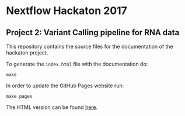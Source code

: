 # Nextflow Hackaton 2017

## Project 2: Variant Calling pipeline for RNA data

This repository contains the source files for the documentation of the hackaton project.

To generate the `index.html` file with the documentation do:

```
make
```

In order to update the GitHub Pages website run:

```
make pages
```

The HTML version can be found [here](https://nextflow-io.github.io/hack17-varcall).
